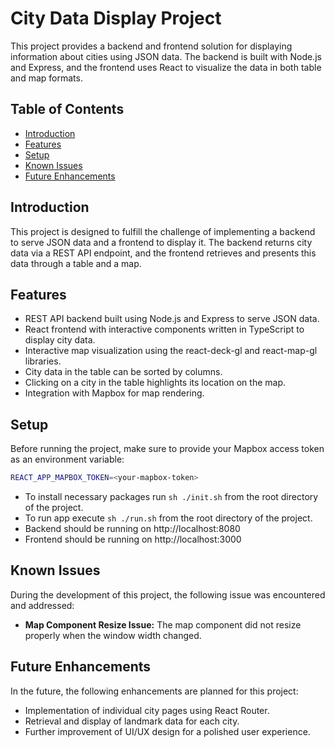 # City Data Display Project

This project provides a backend and frontend solution for displaying information about cities using JSON data. The backend is built with Node.js and Express, and the frontend uses React to visualize the data in both table and map formats.

## Table of Contents

- [Introduction](#introduction)
- [Features](#features)
- [Setup](#setup)
- [Known Issues](#known-issues)
- [Future Enhancements](#future-enhancements)

## Introduction

This project is designed to fulfill the challenge of implementing a backend to serve JSON data and a frontend to display it. The backend returns city data via a REST API endpoint, and the frontend retrieves and presents this data through a table and a map.

## Features

- REST API backend built using Node.js and Express to serve JSON data.
- React frontend with interactive components written in TypeScript to display city data.
- Interactive map visualization using the react-deck-gl and react-map-gl libraries.
- City data in the table can be sorted by columns.
- Clicking on a city in the table highlights its location on the map.
- Integration with Mapbox for map rendering.

## Setup

Before running the project, make sure to provide your Mapbox access token as an environment variable:

```bash
REACT_APP_MAPBOX_TOKEN=<your-mapbox-token>
```

- To install necessary packages run `sh ./init.sh` from the root directory of the project.
- To run app execute `sh ./run.sh` from the root directory of the project.
- Backend should be running on http://localhost:8080
- Frontend should be running on http://localhost:3000

## Known Issues
During the development of this project, the following issue was encountered and addressed:
- **Map Component Resize Issue:** The map component did not resize properly when the window width changed.

## Future Enhancements
In the future, the following enhancements are planned for this project:

- Implementation of individual city pages using React Router.
- Retrieval and display of landmark data for each city.
- Further improvement of UI/UX design for a polished user experience.

